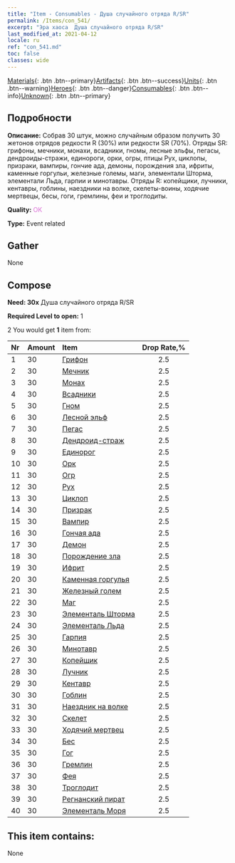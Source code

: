 ```yaml
---
title: "Item - Consumables - Душа случайного отряда R/SR"
permalink: /Items/con_541/
excerpt: "Эра хаоса  Душа случайного отряда R/SR"
last_modified_at: 2021-04-12
locale: ru
ref: "con_541.md"
toc: false
classes: wide
---
```

 [Materials](/ru/Items/){: .btn .btn--primary}[Artifacts](/ru/Items/Artifacts/){: .btn .btn--success}[Units](/ru/Items/Units/){: .btn .btn--warning}[Heroes](/ru/Items/Heroes/){: .btn .btn--danger}[Consumables](/ru/Items/Consumables/){: .btn .btn--info}[Unknown](/ru/Items/Unknown/){: .btn .btn--primary}

## Подробности
 **Описание:** Собрав 30 штук, можно случайным образом получить 30 жетонов отрядов редкости R (30%) или редкости SR (70%). Отряды SR: грифоны, мечники, монахи, всадники, гномы, лесные эльфы, пегасы, дендроиды-стражи, единороги, орки, огры, птицы Рух, циклопы, призраки, вампиры, гончие ада, демоны, порождения зла, ифриты, каменные горгульи, железные големы, маги, элементали Шторма, элементали Льда, гарпии и минотавры. Отряды R: копейщики, лучники, кентавры, гоблины, наездники на волке, скелеты-воины, ходячие мертвецы, бесы, гоги, гремлины, феи и троглодиты.

 **Quality:** <span style="color: #DA70D6">OK</span>

 **Type:** Event related

## Gather

  None

## Compose

 **Need: 30x** Душа случайного отряда R/SR

 **Required Level to open:** 1

 2 You would get **1** item  from:

  | Nr | Amount |     Item    | Drop Rate,% |
  |:---|:-------|:------------|:---------:|
  | 1 | 30 | [Грифон](/ru/Items/unt_192/) | 2.5 | 
  | 2 | 30 | [Мечник](/ru/Items/unt_193/) | 2.5 | 
  | 3 | 30 | [Монах](/ru/Items/unt_194/) | 2.5 | 
  | 4 | 30 | [Всадники](/ru/Items/unt_195/) | 2.5 | 
  | 5 | 30 | [Гном](/ru/Items/unt_200/) | 2.5 | 
  | 6 | 30 | [Лесной эльф](/ru/Items/unt_201/) | 2.5 | 
  | 7 | 30 | [Пегас](/ru/Items/unt_202/) | 2.5 | 
  | 8 | 30 | [Дендроид-страж](/ru/Items/unt_203/) | 2.5 | 
  | 9 | 30 | [Единорог](/ru/Items/unt_204/) | 2.5 | 
  | 10 | 30 | [Орк](/ru/Items/unt_219/) | 2.5 | 
  | 11 | 30 | [Огр](/ru/Items/unt_220/) | 2.5 | 
  | 12 | 30 | [Рух](/ru/Items/unt_221/) | 2.5 | 
  | 13 | 30 | [Циклоп](/ru/Items/unt_222/) | 2.5 | 
  | 14 | 30 | [Призрак](/ru/Items/unt_210/) | 2.5 | 
  | 15 | 30 | [Вампир](/ru/Items/unt_211/) | 2.5 | 
  | 16 | 30 | [Гончая ада](/ru/Items/unt_228/) | 2.5 | 
  | 17 | 30 | [Демон](/ru/Items/unt_229/) | 2.5 | 
  | 18 | 30 | [Порождение зла](/ru/Items/unt_230/) | 2.5 | 
  | 19 | 30 | [Ифрит](/ru/Items/unt_231/) | 2.5 | 
  | 20 | 30 | [Каменная горгулья](/ru/Items/unt_236/) | 2.5 | 
  | 21 | 30 | [Железный голем](/ru/Items/unt_237/) | 2.5 | 
  | 22 | 30 | [Маг](/ru/Items/unt_238/) | 2.5 | 
  | 23 | 30 | [Элементаль Шторма](/ru/Items/unt_263/) | 2.5 | 
  | 24 | 30 | [Элементаль Льда](/ru/Items/unt_264/) | 2.5 | 
  | 25 | 30 | [Гарпия](/ru/Items/unt_245/) | 2.5 | 
  | 26 | 30 | [Минотавр](/ru/Items/unt_248/) | 2.5 | 
  | 27 | 30 | [Копейщик](/ru/Items/unt_190/) | 2.5 | 
  | 28 | 30 | [Лучник](/ru/Items/unt_191/) | 2.5 | 
  | 29 | 30 | [Кентавр](/ru/Items/unt_199/) | 2.5 | 
  | 30 | 30 | [Гоблин](/ru/Items/unt_217/) | 2.5 | 
  | 31 | 30 | [Наездник на волке](/ru/Items/unt_218/) | 2.5 | 
  | 32 | 30 | [Скелет](/ru/Items/unt_208/) | 2.5 | 
  | 33 | 30 | [Ходячий мертвец](/ru/Items/unt_209/) | 2.5 | 
  | 34 | 30 | [Бес](/ru/Items/unt_226/) | 2.5 | 
  | 35 | 30 | [Гог](/ru/Items/unt_227/) | 2.5 | 
  | 36 | 30 | [Гремлин](/ru/Items/unt_235/) | 2.5 | 
  | 37 | 30 | [Фея](/ru/Items/unt_262/) | 2.5 | 
  | 38 | 30 | [Троглодит](/ru/Items/unt_244/) | 2.5 | 
  | 39 | 30 | [Регнанский пират](/ru/Items/unt_273/) | 2.5 | 
  | 40 | 30 | [Элементаль Моря](/ru/Items/unt_275/) | 2.5 | 


## This item contains:

  None


